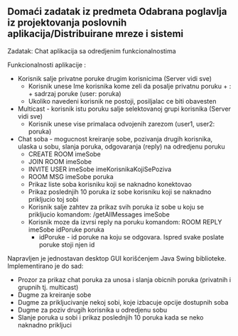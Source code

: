 ## Domaći zadatak iz predmeta Odabrana poglavlja iz projektovanja poslovnih aplikacija/Distribuirane mreze i sistemi

Zadatak: Chat aplikacija sa odredjenim funkcionalnostima

Funkcionalnosti aplikacije :
* Korisnik salje privatne poruke drugim korisnicima (Server vidi sve)
    * Korisnik unese Ime korisnika kome zeli da posalje privatnu poruku + : + sadrzaj poruke  (user: poruka)
    * Ukoliko navedeni korisnik ne postoji, posiljalac ce biti obavesten
* Multicast - korisnik istu poruku salje selektovanoj grupi korisnika (Server vidi sve)
    * Korisnik unese vise primalaca odvojenih zarezom (user1, user2: poruka)
* Chat soba - mogucnost kreiranje sobe, pozivanja drugih korisnika, ulaska u sobu, slanja poruka, odgovaranja (reply) na odredjenu poruku
    * CREATE ROOM imeSobe
    * JOIN ROOM imeSobe
    * INVITE USER imeSobe imeKorisnikaKojiSePoziva
    * ROOM MSG imeSobe poruka
    * Prikaz liste soba korisniku koji se naknadno konektovao
    * Prikaz poslednjih 10 poruka iz sobe korisniku koji se naknadno prikljucio toj sobi
    * Korisnik salje zahtev za prikaz svih poruka iz sobe u koju se prikljucio komandom: /getAllMessages imeSobe
    * Korisnik moze da izvrsi reply na poruku komandom: ROOM REPLY imeSobe idPoruke poruka
        * idPoruke - id poruke na koju se odgovara. Ispred svake poslate poruke stoji njen id

Napravljen je jednostavan desktop GUI korišćenjem Java Swing biblioteke. Implementirano je do sad:
* Prozor za prikaz chat poruka za unosa i slanja obicnih poruka (privatnih i grupnih tj. multicast)
* Dugme za kreiranje sobe
* Dugme za prikljucivanje nekoj sobi, koje izbacuje opcije dostupnih soba
* Dugme za poziv drugih korisnika u odredjenu sobu
* Slanje poruka u sobi i prikaz poslednjih 10 poruka kada se neko naknadno prikljuci
